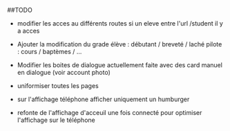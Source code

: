 ##TODO

- modifier les acces au différents routes 
    si un eleve entre l'url /student il y a acces 

- Ajouter la modification du grade
    élève : débutant / breveté / laché
    pilote : cours / baptèmes / ...

- Modifier les boites de dialogue actuellement faite avec des card manuel en dialogue (voir account photo)

- uniformiser toutes les pages

- sur l'affichage téléphone afficher uniquement un humburger

- refonte de l'affichage d'acceuil une fois connecté pour optimiser l'affichage sur le téléphone